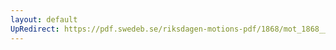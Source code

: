 ```yaml
---
layout: default
UpRedirect: https://pdf.swedeb.se/riksdagen-motions-pdf/1868/mot_1868__ak__00214.pdf
---
```

